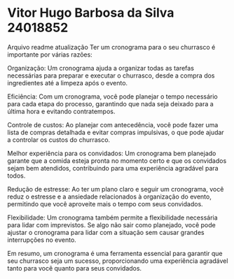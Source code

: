# Vitor Hugo Barbosa da Silva 24018852
Arquivo readme
atualização
Ter um cronograma para o seu churrasco é importante por várias razões:

Organização: Um cronograma ajuda a organizar todas as tarefas necessárias para preparar e executar o churrasco, desde a compra dos ingredientes até a limpeza após o evento.

Eficiência: Com um cronograma, você pode planejar o tempo necessário para cada etapa do processo, garantindo que nada seja deixado para a última hora e evitando contratempos.

Controle de custos: Ao planejar com antecedência, você pode fazer uma lista de compras detalhada e evitar compras impulsivas, o que pode ajudar a controlar os custos do churrasco.

Melhor experiência para os convidados: Um cronograma bem planejado garante que a comida esteja pronta no momento certo e que os convidados sejam bem atendidos, contribuindo para uma experiência agradável para todos.

Redução de estresse: Ao ter um plano claro e seguir um cronograma, você reduz o estresse e a ansiedade relacionados à organização do evento, permitindo que você aproveite mais o tempo com seus convidados.

Flexibilidade: Um cronograma também permite a flexibilidade necessária para lidar com imprevistos. Se algo não sair como planejado, você pode ajustar o cronograma para lidar com a situação sem causar grandes interrupções no evento.

Em resumo, um cronograma é uma ferramenta essencial para garantir que seu churrasco seja um sucesso, proporcionando uma experiência agradável tanto para você quanto para seus convidados.
